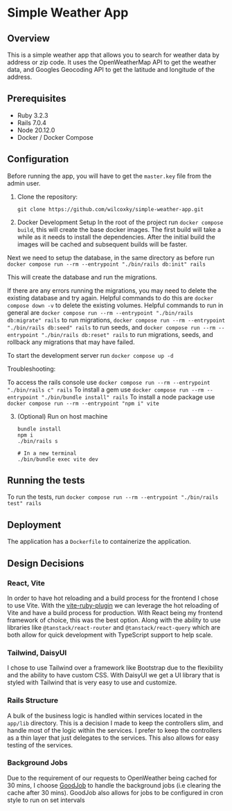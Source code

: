 # Simple Weather App

## Overview

This is a simple weather app that allows you to search for weather data by address or zip code. It uses the OpenWeatherMap API to get the weather data, and Googles Geocoding API to get the latitude and longitude of the address.


## Prerequisites

- Ruby 3.2.3
- Rails 7.0.4
- Node 20.12.0
- Docker / Docker Compose


## Configuration
Before running the app, you will have to get the `master.key` file from the admin user.

1. Clone the repository:
   ```
   git clone https://github.com/wilcoxky/simple-weather-app.git
   ```
2. Docker Development Setup
In the root of the project run `docker compose build`, this will create the base docker images.
The first build will take a while as it needs to install the dependencies. After the initial build the images will be cached and subsequent builds will be faster.

Next we need to setup the database, in the same directory as before run `docker compose run --rm --entrypoint "./bin/rails db:init" rails`

This will create the database and run the migrations.

If there are any errors running the migrations, you may need to delete the existing database and try again. Helpful commands to do this are `docker compose down -v` to delete the existing volumes.
Helpful commands to run in general are `docker compose run --rm --entrypoint "./bin/rails db:migrate" rails` to run migrations, `docker compose run --rm --entrypoint "./bin/rails db:seed" rails` to run seeds, and `docker compose run --rm --entrypoint "./bin/rails db:reset" rails` to run migrations, seeds, and rollback any migrations that may have failed.

To start the development server run `docker compose up -d`

Troubleshooting:

To access the rails console use `docker compose run --rm --entrypoint "./bin/rails c" rails`
To install a gem use `docker compose run --rm --entrypoint "./bin/bundle install" rails`
To install a node package use `docker compose run --rm --entrypoint "npm i" vite`


3. (Optional) Run on host machine
   ```
   bundle install
   npm i
   ./bin/rails s

   # In a new terminal
   ./bin/bundle exec vite dev
   ```

## Running the tests

To run the tests, run `docker compose run --rm --entrypoint "./bin/rails test" rails`

## Deployment
The application has a `Dockerfile` to containerize the application.

## Design Decisions

### React, Vite
In order to have hot reloading and a build process for the frontend I chose to use Vite. With the [vite-ruby-plugin](https://github.com/ElMassimo/vite_ruby) we can leverage the hot reloading of Vite and have a build process for production. With React being my frontend framework of choice, this was the best option. Along with the ability to use libraries like `@tanstack/react-router` and `@tanstack/react-query` which are both allow for quick development with TypeScript support to help scale.

### Tailwind, DaisyUI
I chose to use Tailwind over a framework like Bootstrap due to the flexibility and the ability to have custom CSS. With DaisyUI we get a UI library that is styled with Tailwind that is very easy to use and customize.

### Rails Structure
A bulk of the business logic is handled within services located in the `app/lib` directory. This is a decision I made to keep the controllers slim, and handle most of the logic within the services. I prefer to keep the controllers as a thin layer that just delegates to the services. This also allows for easy testing of the services.

### Background Jobs
Due to the requirement of our requests to OpenWeather being cached for 30 mins, I choose [GoodJob](https://github.com/bensheldon/good_job) to handle the background jobs (i.e clearing the cache after 30 mins). GoodJob also allows for jobs to be configured in cron style to run on set intervals
